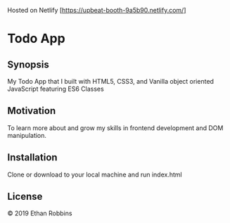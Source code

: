 

 Hosted on Netlify [https://upbeat-booth-9a5b90.netlify.com/]

# Todo App
## Synopsis

My Todo App that  I  built with HTML5, CSS3, and Vanilla object oriented JavaScript featuring ES6 Classes

## Motivation

To learn more about and grow my skills in frontend development and DOM manipulation. 

## Installation

Clone or download to your local machine and run index.html


## License

&copy; 2019 Ethan Robbins
